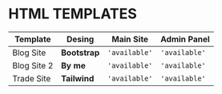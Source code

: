# HTML TEMPLATES

| Template        | Desing          | Main Site       | Admin Panel     |
|-----------------|-----------------|-----------------|-----------------|
| Blog Site       | **Bootstrap**   |`'available'`    |`'available'`    |
| Blog Site 2     | **By me**       |`'available'`    |`'available'`    |
| Trade Site      | **Tailwind**    |`'available'`    |`'available'`    |